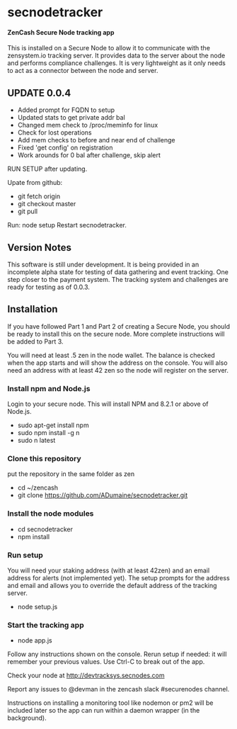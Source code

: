 # secnodetracker
#### ZenCash Secure Node tracking app

This is installed on a Secure Node to allow it to communicate with the zensystem.io tracking server. It provides data to the server about the node and performs compliance challenges. It is very lightweight as it only needs to act as a connector between the node and server.

## UPDATE 0.0.4
 - Added prompt for FQDN to setup
 - Updated stats to get private addr bal
 - Changed mem check to /proc/meminfo for linux
 - Check for lost operations
 - Add mem checks to before and near end of challenge
 - Fixed 'get config' on registration
 - Work arounds for 0 bal after challenge, skip alert
 

RUN SETUP after updating.

Upate from github:

   * git fetch origin
   * git checkout master
   * git pull

Run: node setup
Restart secnodetracker.


## Version Notes
This software is still under development.  It is being provided in an incomplete alpha state for testing of data gathering and event tracking. One step closer to the payment system.  The tracking system and challenges are ready for testing as of 0.0.3. 


## Installation
If you have followed Part 1 and Part 2 of creating a Secure Node, you should be ready to install this on the secure node. More complete instructions will be added to Part 3.  

You will need at least .5 zen in the node wallet. The balance is checked when the app starts and will show the address on the console.
You will also need an address with at least 42 zen so the node will register on the server.

### Install npm and Node.js
Login to your secure node.  This will install NPM and 8.2.1 or above of Node.js. 

  * sudo apt-get install npm
  * sudo npm install -g n
  * sudo n latest

### Clone this repository
put the repository in the same folder as zen
  * cd ~/zencash
  * git clone https://github.com/ADumaine/secnodetracker.git
  
### Install the node modules
   * cd secnodetracker
   * npm install
   
### Run setup
You will need your staking address (with at least 42zen) and an email address for alerts (not implemented yet).
The setup prompts for the address and email and allows you to override the default address of the tracking server.

  * node setup.js

### Start the tracking app
  * node app.js
 
Follow any instructions shown on the console.  Rerun setup if needed: it will remember your previous values. 
Use Ctrl-C to break out of the app.
 
Check your node at http://devtracksys.secnodes.com
  
Report any issues to @devman in the zencash slack #securenodes channel. 

Instructions on installing a monitoring tool like nodemon or pm2 will be included later so the app can run within a daemon wrapper (in the background).


  


